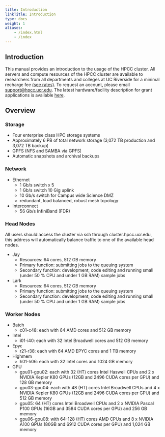 ```yaml
---
title: Introduction
linkTitle: Introduction
type: docs
weight: 1
aliases:
    - /index.html
    - /index
---
```


## Introduction
This manual provides an introduction to the usage of the HPCC cluster.
All servers and compute resources of the HPCC cluster are available to researchers from all departments and colleges at UC Riverside for a minimal recharge fee [(see rates)](/about/facility/rates).
To request an account, please email [support@hpcc.ucr.edu](mailto:support@hpcc.ucr.edu).
The latest hardware/facility description for grant applications is available [here](https://goo.gl/43eOwQ).

## Overview

### Storage
* Four enterprise class HPC storage systems
* Approximately 6 PB of total network storage (3,072 TB production and 3,072 TB backup) 
* GPFS (NFS and SAMBA via GPFS)
* Automatic snapshots and archival backups

### Network
* Ethernet
    * 1 Gb/s switch x 5
    * 1 Gb/s switch 10 Gig uplink
    * 10 Gb/s switch for Campus wide Science DMZ
    * redundant, load balanced, robust mesh topology
* Interconnect
    * 56 Gb/s InfiniBand (FDR)

### Head Nodes
All users should access the cluster via ssh through cluster.hpcc.ucr.edu, this address will automatically balance traffic to one of the available head nodes.

* Jay
    * Resources: 64 cores, 512 GB memory
    * Primary function: submitting jobs to the queuing system
    * Secondary function: development; code editing and running small (under 50 % CPU and under 1 GB RAM) sample jobs
* Lark
    * Resources: 64 cores, 512 GB memory
    * Primary function: submitting jobs to the queuing system
    * Secondary function: development; code editing and running small (under 50 % CPU and under 1 GB RAM) sample jobs

### Worker Nodes
* Batch
    * c01-c48: each with 64 AMD cores and 512 GB memory
* Intel
    * i01-i40: each with 32 Intel Broadwell cores and 512 GB memory
* Epyc
    * r21-r38: each with 64 AMD EPYC cores and 1 TB memory
* Highmem
    * h01-h06: each with 32 Intel cores and 1024 GB memory
* GPU
    * gpu01-gpu02: each with 32 (HT) cores Intel Haswell CPUs and 2 x NVIDIA Kepler K80 GPUs (12GB and 2496 CUDA cores per GPU) and 128 GB memory
    * gpu03-gpu04: each with 48 (HT) cores Intel Broadwell CPUs and 4 x NVIDIA Kepler K80 GPUs (12GB and 2496 CUDA cores per GPU) and 512 GB memory
    * gpu05: 64 (HT) cores Intel Broadwell CPUs and 2 x NVIDIA Pascal P100 GPUs (16GB and 3584 CUDA cores per GPU) and 256 GB memory
    * gpu06-gpu08: with 64-128 (HT) cores AMD CPUs and 8 x NVIDIA A100 GPUs (80GB and 6912 CUDA cores per GPU) and 1,024 GB memory

